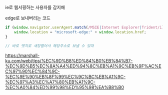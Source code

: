 ie로 웹서핑하는 사용자를 감지해

edge로 보내버리는 코드

```js
if (window.navigator.userAgent.match(/MSIE|Internet Explorer|Trident/i)) {
    window.location = "microsoft-edge:" + window.location.href;
}

// 바로 엣지로 새창열어서 해당주소로 보낼 수 있따

```
https://marshall-ku.com/web/tips/%EC%9D%B8%ED%84%B0%EB%84%B7-%EC%9D%B5%EC%8A%A4%ED%94%8C%EB%A1%9C%EB%9F%AC%EC%97%90%EC%84%9C-%EC%9E%90%EB%8F%99%EC%9C%BC%EB%A1%9C-%EC%97%A3%EC%A7%80%EB%A1%9C-%EC%A0%84%ED%99%98%ED%95%98%EA%B8%B0